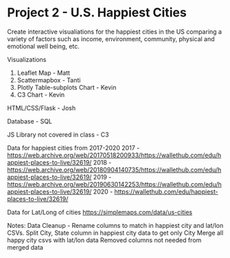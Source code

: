 # Project 2 - U.S. Happiest Cities

Create interactive visualiations for the happiest cities in the US comparing a variety of factors such as income, environment, community, physical and emotional well being, etc.

Visualizations
1. Leaflet Map - Matt
2. Scattermapbox - Tanti
3. Plotly Table-subplots Chart - Kevin
4. C3 Chart - Kevin

HTML/CSS/Flask - Josh

Database - SQL 

JS Library not covered in class - C3

Data for happiest cities from 2017-2020
2017 - https://web.archive.org/web/20170518200933/https://wallethub.com/edu/happiest-places-to-live/32619/
2018 - https://web.archive.org/web/20180904140735/https://wallethub.com/edu/happiest-places-to-live/32619/
2019 - https://web.archive.org/web/20190630142253/https://wallethub.com/edu/happiest-places-to-live/32619/
2020 - https://wallethub.com/edu/happiest-places-to-live/32619/

Data for Lat/Long of cities
https://simplemaps.com/data/us-cities

Notes:
Data Cleanup - 
Rename columns to match in happiest city and lat/lon CSVs. 
Split City, State column in happiest city data to get only City
Merge all happy city csvs with lat/lon data
Removed columns not needed from merged data 


